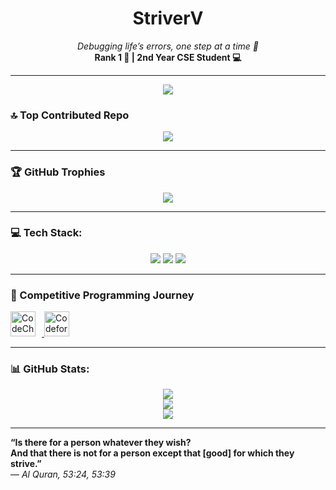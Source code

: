 <h1 align="center">StriverV</h1>
<p align="center">
  <em>Debugging life’s errors, one step at a time 🧩</em> <br/>
  <strong>Rank 1 🏅 | 2nd Year CSE Student 💻</strong> <br/>
</p>

---
<div align="center">
  <img src="https://profile-counter.glitch.me/StriverV/count.svg?"  />
</div>

### 🔝 Top Contributed Repo
<p align="center">
  <img src="https://github-contributor-stats.vercel.app/api?username=StriverV&limit=5&theme=tokyonight&combine_all_yearly_contributions=true"/>
</p>

---
### 🏆 GitHub Trophies

<p align="center">
<img src="https://github-profile-trophy.vercel.app/?username=StriverV&theme=radical&no-frame=true&no-bg=true&margin-w=20&column=7&margin-h=15"/></p>

---
### 💻 Tech Stack:
<p align="center">
  <img src="https://img.shields.io/badge/c-%2300599C.svg?style=for-the-badge&logo=c&logoColor=white"/>
  <img src="https://img.shields.io/badge/c++-%2300599C.svg?style=for-the-badge&logo=c%2B%2B&logoColor=white"/>
  <img src="https://img.shields.io/badge/python-3670A0?style=for-the-badge&logo=python&logoColor=ffdd54"/>
</p>

---
### 🚀 Competitive Programming Journey

<p align="left">
  <a href="https://www.codechef.com/users/nosratee22" target="_blank">
    <img src="https://cdn.codechef.com/images/cc-logo.svg" alt="CodeChef" height="40" style="margin-right: 10px;">
  </a>
  
  <a href="https://codeforces.com/profile/nosratee.jn" target="_blank">
    <img src="https://sta.codeforces.com/s/59546/images/codeforces-logo-with-telegram.png" alt="Codeforces" height="40">
  </a>
</p>

----

### 📊 GitHub Stats:
<p align="center">
  <img src="https://github-readme-stats.vercel.app/api?username=StriverV&theme=dark&hide_border=false&include_all_commits=false&count_private=false"/>
  <br/>
  <img src="https://nirzak-streak-stats.vercel.app/?user=StriverV&theme=dark&hide_border=false"/>
  <br/>
  <img src="https://github-readme-stats.vercel.app/api/top-langs/?username=StriverV&theme=dark&hide_border=false&layout=compact"/>
</p>

---

<p align="left"><strong>“Is there for a person whatever they wish?<br>
And that there is not for a person except that [good] for which they strive.”</strong><br>
— <em>Al Quran, 53:24, 53:39</em></p>


                


